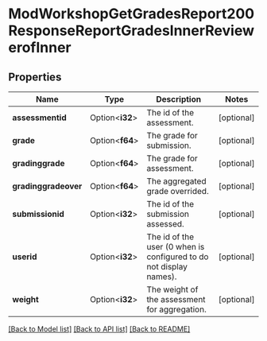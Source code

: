 # ModWorkshopGetGradesReport200ResponseReportGradesInnerReviewerofInner

## Properties

Name | Type | Description | Notes
------------ | ------------- | ------------- | -------------
**assessmentid** | Option<**i32**> | The id of the assessment. | [optional]
**grade** | Option<**f64**> | The grade for submission. | [optional]
**gradinggrade** | Option<**f64**> | The grade for assessment. | [optional]
**gradinggradeover** | Option<**f64**> | The aggregated grade overrided. | [optional]
**submissionid** | Option<**i32**> | The id of the submission assessed. | [optional]
**userid** | Option<**i32**> | The id of the user (0 when is configured to do not display names). | [optional]
**weight** | Option<**i32**> | The weight of the assessment for aggregation. | [optional]

[[Back to Model list]](../README.md#documentation-for-models) [[Back to API list]](../README.md#documentation-for-api-endpoints) [[Back to README]](../README.md)



